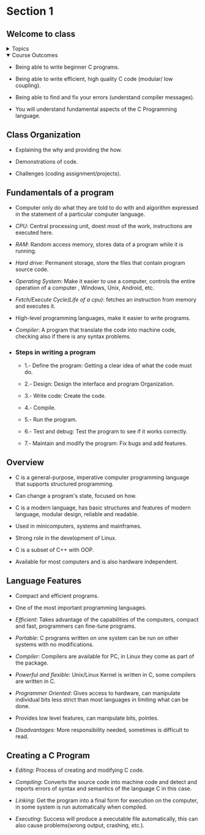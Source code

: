 # Section 1

## Welcome to class

<details>
<summary>Topics</summary>

  - *Overview of C* - Efficient, portable, power and flexibility,
    programmer oriented.

  - *Language features* - Imperative language, top-down planning, structured
    programming.

  - *Advantages of using C* - Small, fast programs, reliable, easy to learn and
    understand.

  - How to use a modern, cross-platform IDE to write, edit and debug your C code.

  - *Basic C concepts* - Structure of a program, comments, output using printf,
    "Hello world".

  - *Makefile* - How to build.

  - *Variables* - Declaring and using variables.

  - *Data types* - int, float, double, char, etc (as well as enums and type
    definitions).

  - *Basic Operators* - Logical, arithmetic and assignment.

  - *Conditional Statement* - Making decision (if, switch).

  - *Repeating code* - Looping (for, while and do-while).

  - *Arrays* - Defining and initializing, multi-dimensional.

  - *Functions* - Declaration and use, arguments and parameters,
    call by values vs call by reference.

  - *Debugging* - Call stack, common mistakes, understanding compiler messages.

  - *Structs* - Initializing, nested structures, variants.

  - *Character Strings* - Basic, arrays of char, character operation.

  - *Pointes* - Definition and use, using with functions and arrays, malloc,
    pointer arithmetic.

  - *The Preprocessor* - #define, #include.

  - *Input and Output* - getchar, scanf.

  - *File Input/Output* - Reading and writing to a file, file operations.

  - *Standard C Library* - Strings functions, math functions, utility functions,
    standard header.
</details>

<details open>
<summary>Course Outcomes</summary>

  - Being able to write beginner C programs.

  - Being able to write efficient, high quality C code (modular/ low coupling).

  - Being able to find and fix your errors (understand compiler messages).

  - You will understand fundamental aspects of the C Programming language.
</details>

## Class Organization

- Explaining the why and providing the how.

- Demonstrations of code.

- Challenges (coding assignment/projects).

## Fundamentals of a program

- Computer only do what they are told to do with and algorithm expressed in the
  statement of a particular computer language.

- *CPU*: Central processing unit, doest most of the work,
  instructions are executed here.

- *RAM*: Random access memory, stores data of a program while it is running.

- *Hard drive*: Permanent storage, store the files that contain program source
  code.

- *Operating System*: Make it easier to use a computer,
  controls the entire operation of a computer , Windows, Unix, Android, etc.

- *Fetch/Execute Cycle(Life of a cpu)*: fetches an instruction from memory
  and executes it.

- High-level programming languages, make it easier to write programs.

- *Compiler*: A program that translate the code into machine code,
  checking also if there is any syntax problems.

- ### Steps in writing a program

  - 1.- Define the program: Getting a clear idea of what the code must do.

  - 2.- Design: Design the interface and program Organization.

  - 3.- Write code: Create the code.

  - 4.- Compile.

  - 5.- Run the program.

  - 6.- Test and debug: Test the program to see if it works correctly.

  - 7.- Maintain and modify the program: Fix bugs and add features.

## Overview

- C is a general-purpose, imperative computer programming language that supports
  structured programming.

- Can change a program's state, focused on how.

- C is a modern language, has basic structures and features of modern language,
  modular design, reliable and readable.

- Used in minicomputers, systems and mainframes.

- Strong role in the development of Linux.

- C is a subset of C++ with OOP.

- Available for most computers and is also hardware independent.


## Language Features

- Compact and efficient programs.

- One of the most important programming languages.

- *Efficient*: Takes advantage of the capabilities of the computers,
  compact and fast, programmers can fine-tune programs.

- *Portable*: C programs written on one system can be run on other systems with
  no modifications.

- *Compiler*: Compilers are available for PC, in Linux they come as part of the
  package.

- *Powerful and flexible*: Unix/Linux Kernel is written in C, some compilers are
  written in C.

- *Programmer Oriented*: Gives access to hardware, can manipulate individual bits
  less strict than most languages in limiting what can be done.

- Provides low level features, can manipulate bits, pointes.

- *Disadvantages*: More responsibility needed, sometimes is difficult to read.

## Creating a C Program

- *Editing*: Process of creating and modifying C code.

- *Compiling*: Converts the source code into machine code and detect
  and reports errors of syntax and semantics of the language C in this case.

- *Linking*: Get the program into a final form for execution on the computer,
  in some system is run automatically when compiled.

- *Executing*: Success will produce a executable file automatically,
  this can also cause problems(wrong output, crashing, etc.).